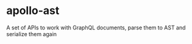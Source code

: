 # apollo-ast

A set of APIs to work with GraphQL documents, parse them to AST and serialize them again